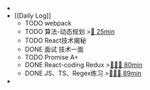 -
- [[Daily Log]]
	- TODO webpack
	- TODO 算法-动态规划 >[🍅 25min](#agenda-pomo://?t=f-1689325549619-1500)
	- TODO React技术揭秘
	- DONE 面试 技术一面
	- TODO Promise A+
	- DONE React-coding Redux >[🍅🍅🍅 80min](#agenda-pomo://?t=f-1689306806115-1500%2Cf-1689309576424-1500%2Cf-1689311376607-1500%2Cp-1689314378759-267)
	- DONE JS、TS、Regex练习 >[🍅🍅🍅 89min](#agenda-pomo://?t=f-1689318408769-1500%2Cf-1689320151204-1500%2Cf-1689322111125-1500%2Cp-1689324730440-793)
-